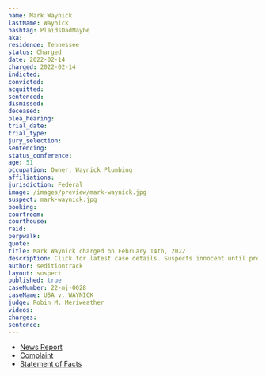 ```yaml
---
name: Mark Waynick
lastName: Waynick
hashtag: PlaidsDadMaybe
aka:
residence: Tennessee
status: Charged
date: 2022-02-14
charged: 2022-02-14
indicted:
convicted:
acquitted:
sentenced:
dismissed:
deceased:
plea_hearing:
trial_date:
trial_type:
jury_selection:
sentencing:
status_conference:
age: 51
occupation: Owner, Waynick Plumbing
affiliations:
jurisdiction: Federal
image: /images/preview/mark-waynick.jpg
suspect: mark-waynick.jpg
booking:
courtroom:
courthouse:
raid:
perpwalk:
quote:
title: Mark Waynick charged on February 14th, 2022
description: Click for latest case details. Suspects innocent until proven guilty.
author: seditiontrack
layout: suspect
published: true
caseNumber: 22-mj-0028
caseName: USA v. WAYNICK
judge: Robin M. Meriweather
videos:
charges:
sentence:
---
```

- [News Report](https://www.wusa9.com/article/news/national/capitol-riots/mark-waynick-jerry-mckane-waynick-father-and-son-from-tennessee-arrested-capitol-riot-charges-accused-of-assaulting-police-officers/65-4214b364-fb57-4bb8-8463-9902ec18a648)
- [Complaint](https://www.justice.gov/usao-dc/case-multi-defendant/file/1475366/download)
- [Statement of Facts](https://www.justice.gov/usao-dc/case-multi-defendant/file/1475371/download)
